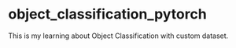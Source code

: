 # object_classification_pytorch

This is my learning about Object Classification with custom dataset.

